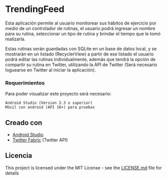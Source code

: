 # TrendingFeed
Esta aplicación permite al usuario  monitorear sus hábitos de ejercicio por medio de un controlador de rutinas, el usuario podrá ingresar un nombre para su rutina, seleccionar un tipo de rutina y brindar el tiempo que le tomó realizarla. 

Estas rutinas serán guardadas con SQLite en un base de datos local, y se mostrarán en un listado (RecyclerView) a partir de ese listado el usuario podrá editar las rutinas individualmente, además que tendrá la opción de compartir su rutina en Twitter, utilizando la API de Twitter (Será necesario loguearse en Twitter al iniciar la aplicación).

### Requerimientos
Para poder visualizar este proyecto será necesario:

```
Android Studio (Version 2.3 o superior)
Móvil con android (API 18+) para pruebas 
```

## Creado con

* [Android Studio](https://developer.android.com/studio/index.html) 
* [Twitter Fabric](https://get.fabric.io/)  (Twitter API)

## Licencia

This project is licensed under the MIT License - see the [LICENSE.md](LICENSE) file for details
